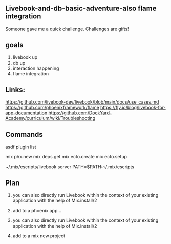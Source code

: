 ## Livebook-and-db-basic-adventure-also flame integration
Someone gave me a quick challenge. Challenges are gifts!

## goals
1. livebook up
2. db up
3. interaction happening
4. flame integration

## Links:
https://github.com/livebook-dev/livebook/blob/main/docs/use_cases.md
https://github.com/phoenixframework/flame
https://fly.io/blog/livebook-for-app-documentation
https://github.com/DockYard-Academy/curriculum/wiki/Troubleshooting

## Commands
asdf plugin list  

mix phx.new <project name>
mix deps.get
mix ecto.create
mix ecto.setup

~/.mix/escripts/livebook server
PATH=$PATH:~/.mix/escripts


## Plan
1. you can also directly run Livebook within the context of your existing application with the help of Mix.install/2
2. add to a phoenix app...

1. you can also directly run Livebook within the context of your existing application with the help of Mix.install/2
2. add to a mix new project

